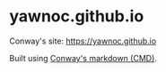 # yawnoc.github.io

Conway's site: https://yawnoc.github.io

Built using [Conway's markdown (CMD)][cmd].

[cmd]: https://github.com/conway-markdown/conway-markdown
